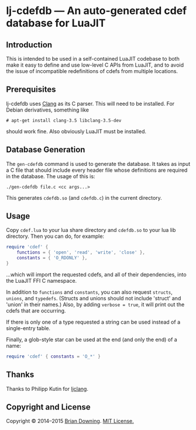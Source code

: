 lj-cdefdb — An auto-generated cdef database for LuaJIT
======================================================

Introduction
------------

This is intended to be used in a self-contained LuaJIT codebase to
both make it easy to define and use low-level C APIs from LuaJIT, and
to avoid the issue of incompatible redefinitions of cdefs from
multiple locations.

Prerequisites
-------------

lj-cdefdb uses [Clang](http://clang.llvm.org/) as its C parser.  This
will need to be installed.  For Debian derivatives, something like
```
# apt-get install clang-3.5 libclang-3.5-dev
```
should work fine.  Also obviously LuaJIT must be installed.

Database Generation
-------------------

The `gen-cdefdb` command is used to generate the database.  It takes
as input a C file that should include every header file whose
definitions are required in the database.  The usage of this is:
```
./gen-cdefdb file.c <cc args...>
```
This generates `cdefdb.so` (and `cdefdb.c`) in the current directory.

Usage
-----

Copy `cdef.lua` to your lua share directory and `cdefdb.so` to your
lua lib directory.  Then you can do, for example:
```lua
require 'cdef' {
    functions = { 'open', 'read', 'write', 'close' },
    constants = { 'O_RDONLY' },
}
```
...which will import the requested cdefs, and all of their
dependencies, into the LuaJIT FFI C namespace.

In addition to `functions` and `constants`, you can also request
`structs`, `unions`, and `typedefs`.  (Structs and unions should not
include 'struct' and 'union' in their names.)  Also, by adding
`verbose = true`, it will print out the cdefs that are occurring.

If there is only one of a type requested a string can be used instead
of a single-entry table.

Finally, a glob-style star can be used at the end (and only the end)
of a name:
```lua
require 'cdef' { constants = 'O_*' }
```

Thanks
------

Thanks to Philipp Kutin for [ljclang](https://github.com/helixhorned/ljclang).

Copyright and License
---------------------

Copyright © 2014–2015 [Brian Downing](https://github.com/bdowning).
[MIT License.](LICENSE)
